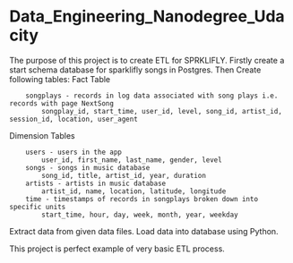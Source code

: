 # Data_Engineering_Nanodegree_Udacity
The purpose of this project is to create ETL for SPRKLIFLY.
Firstly create a start schema database for sparklifly songs in Postgres.
Then Create following tables:
   Fact Table
   
        songplays - records in log data associated with song plays i.e. records with page NextSong
            songplay_id, start_time, user_id, level, song_id, artist_id, session_id, location, user_agent

   Dimension Tables
   
        users - users in the app
            user_id, first_name, last_name, gender, level
        songs - songs in music database
            song_id, title, artist_id, year, duration
        artists - artists in music database
            artist_id, name, location, latitude, longitude
        time - timestamps of records in songplays broken down into specific units
            start_time, hour, day, week, month, year, weekday

Extract data from given data files.
Load data into database using Python.

This project is perfect example of very basic ETL process.
